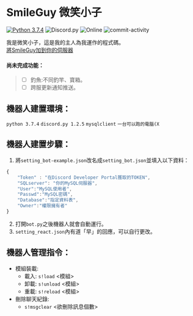# SmileGuy 微笑小子
[![Python 3.7.4](https://img.shields.io/badge/Python-3.7.4-blue?style=flat&logo=python)](https://www.python.org/downloads/release/python-374/)
![Discord.py](https://img.shields.io/badge/discord.py-1.2.5-blue?style=flat&logo=discord)
![Online](https://img.shields.io/badge/Status-Running-brightgreen)
![commit-activity](https://img.shields.io/github/commit-activity/w/minexo79/SmileGuy?style=social&logo=github)

我是微笑小子，這是我的主人為我運作的程式碼。  
[將SmileGuy加到你的伺服器](https://discordapp.com/api/oauth2/authorize?client_id=613249451355799552&permissions=8&scope=bot)  

#### 尚未完成功能：  
> - [ ] 釣魚:不同釣竿、寶箱。
> - [ ] 跨服更新通知推送。

## 機器人建置環境：
`python 3.7.4`
`discord.py 1.2.5`
`mysqlclient`
`一台可以跑的電腦(X`

## 機器人建置步驟：
1. 將`setting_bot-example.json`改名成`setting_bot.json`並填入以下資料：
```js
{
	"Token" : "在Discord Developer Portal獲取的TOKEN",
	"SQLserver": "你的MySQL伺服器",
	"User":"MySQL使用者",
	"Passwd":"MySQL密碼",
	"Database":"指定資料表",
	"Owner":"權限擁有者"
}
```
2. 打開`bot.py`之後機器人就會自動運行。
3. `setting_react.json`內有道「早」的回應，可以自行更改。  

## 機器人管理指令：
* 模組裝載:  
  * 載入: `s!load` <模組>
  * 卸載: `s!unload` <模組>
  * 重載: `s!reload` <模組>
* 刪除聊天紀錄:
  * `s!msgclear` <欲刪除訊息個數>
